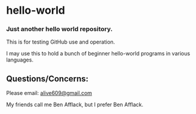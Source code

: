 # hello-world
### Just another hello world repository.

This is for testing GitHub use and operation.

I may use this to hold a bunch of beginner hello-world programs in various languages.

## Questions/Concerns:
Please email: alive609@gmail.com

My friends call me Ben Afflack, but I prefer Ben Afflack.

